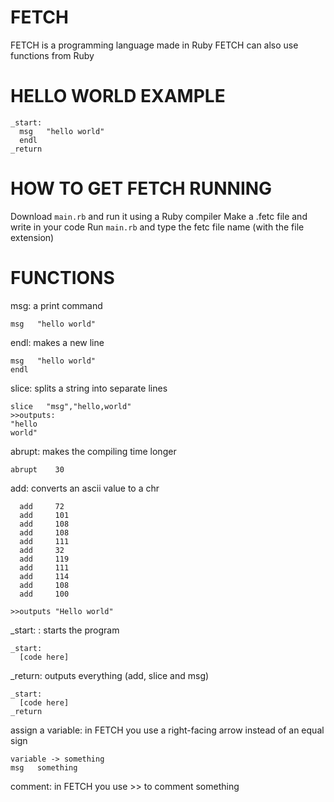 # FETCH
FETCH is a programming language made in Ruby
FETCH can also use functions from Ruby

# HELLO WORLD EXAMPLE
```
_start:
  msg   "hello world"
  endl
_return
```

# HOW TO GET FETCH RUNNING
Download ```main.rb``` and run it using a Ruby compiler 
Make a .fetc file and write in your code 
Run ```main.rb``` and type the fetc file name (with the file extension) 

# FUNCTIONS


msg: a print command
```
msg   "hello world"

```

endl: makes a new line

```
msg   "hello world"
endl
```
slice: splits a string into separate lines

```
slice   "msg","hello,world"
>>outputs:
"hello
world"
```

abrupt: makes the compiling time longer 
```
abrupt    30
```
add: converts an ascii value to a chr
```
  add     72
  add     101
  add     108
  add     108
  add     111
  add     32
  add     119 
  add     111
  add     114
  add     108
  add     100 

>>outputs "Hello world"
```
_start: : starts the program
```
_start:
  [code here]
```
_return: outputs everything (add, slice and msg)
```
_start:
  [code here]
_return
```
assign a variable: in FETCH you use a right-facing arrow instead of an equal sign
```
variable -> something
msg   something
```
comment: in FETCH you use >> to comment something
 

